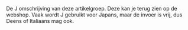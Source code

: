 De J omschrijving van deze artikelgroep. Deze kan je terug zien op de webshop. Vaak wordt J gebruikt voor Japans, maar de invoer is vrij, dus Deens of Italiaans mag ook.